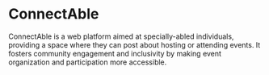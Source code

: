 # ConnectAble
ConnectAble is a web platform aimed at specially-abled individuals, providing a space where they can post about hosting or attending events. It fosters community engagement and inclusivity by making event organization and participation more accessible. 
